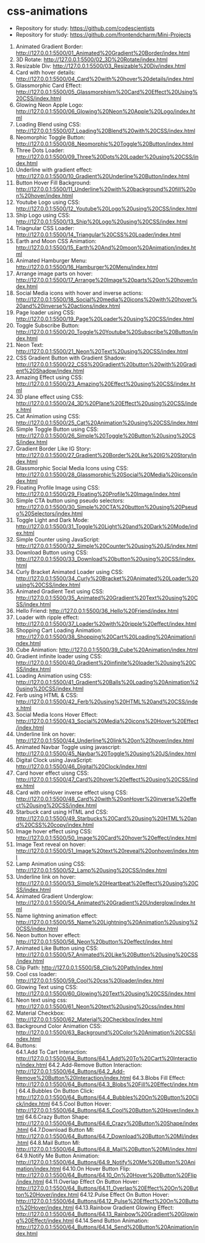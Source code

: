 # css-animations

- Repository for study: https://github.com/codescientists
- Repository for study: https://github.com/frontendcharm/Mini-Projects

1. Animated Gradient Border:
   http://127.0.0.1:5500/01_Animated%20Gradient%20Border/index.html
2. 3D Rotate: http://127.0.0.1:5500/02_3D%20Rotate/index.html
3. Resizable Div: http://127.0.0.1:5500/03_Resizable%20Div/index.html
4. Card with hover details:
   http://127.0.0.1:5500/04_Card%20with%20hover%20details/index.html
5. Glassmorphic Card Effect:
   http://127.0.0.1:5500/05_Glassmorphism%20Card%20Effect%20Using%20CSS/index.html
6. Glowing Neon Apple Logo:
   http://127.0.0.1:5500/06_Glowing%20Neon%20Apple%20Logo/index.html
7. Loading Blend using CSS:
   http://127.0.0.1:5500/07_Loading%20Blend%20with%20CSS/index.html
8. Neomorphic Toggle Button:
   http://127.0.0.1:5500/08_Neomorphic%20Toggle%20Button/index.html
9. Three Dots Loader:
   http://127.0.0.1:5500/09_Three%20Dots%20Loader%20using%20CSS/index.html
10. Underline with gradient effect:
    http://127.0.0.1:5500/10_Gradient%20Underline%20Button/index.html
11. Button Hover Fill Background:
    http://127.0.0.1:5500/11_Underline%20with%20background%20fill%20on%20hover/index.html
12. Youtube Logo using CSS:
    http://127.0.0.1:5500/12_Youtube%20Logo%20using%20CSS/index.html
13. Ship Logo using CSS:
    http://127.0.0.1:5500/13_Ship%20Logo%20using%20CSS/index.html
14. Triagnular CSS Loader:
    http://127.0.0.1:5500/14_Triangular%20CSS%20Loader/index.html
15. Earth and Moon CSS Animation:
    http://127.0.0.1:5500/15_Earth%20And%20moon%20Animation/index.html
16. Animated Hamburger Menu:
    http://127.0.0.1:5500/16_Hamburger%20Menu/index.html
17. Arrange image parts on hover:
    http://127.0.0.1:5500/17_Arrange%20Image%20parts%20on%20hover/index.html
18. Social Media icons with hover and inverse actions:
    http://127.0.0.1:5500/18_Social%20media%20icons%20with%20hover%20and%20inverse%20actions/index.html
19. Page loader using CSS:
    http://127.0.0.1:5500/19_Page%20Loader%20using%20CSS/index.html
20. Toggle Subscribe Button:
    http://127.0.0.1:5500/20_Toggle%20Youtube%20Subscribe%20Button/index.html
21. Neon Text: http://127.0.0.1:5500/21_Neon%20Text%20using%20CSS/index.html
22. CSS Gradient Button with Gradient Shadow:
    http://127.0.0.1:5500/22_CSS%20Gradient%20button%20with%20Gradient%20Shadow/index.html
23. Amazing Effect using CSS:
    http://127.0.0.1:5500/23_Amazing%20Effect%20using%20CSS/index.html
24. 3D plane effect using CSS:
    http://127.0.0.1:5500/24_3D%20Plane%20Effect%20using%20CSS/index.html
25. Cat Animation using CSS:
    http://127.0.0.1:5500/25_Cat%20Animation%20using%20CSS/index.html
26. Simple Toggle Button using CSS:
    http://127.0.0.1:5500/26_Simple%20Toggle%20Button%20using%20CSS/index.html
27. Gradient Border Like IG Story:
    http://127.0.0.1:5500/27_Gradient%20Border%20Like%20IG%20Story/index.html
28. Glassmorphic Social Media Icons using CSS:
    http://127.0.0.1:5500/28_Glassmorphic%20Social%20Media%20icons/index.html
29. Floating Profile Image using CSS:
    http://127.0.0.1:5500/29_Floating%20Profile%20Image/index.html
30. Simple CTA button using pseudo selectors:
    http://127.0.0.1:5500/30_Simple%20CTA%20button%20using%20Pseudo%20Selectors/index.html
31. Toggle Light and Dark Mode:
    http://127.0.0.1:5500/31_Toggle%20Light%20and%20Dark%20Mode/index.html
32. Simple Counter using JavaScript:
    http://127.0.0.1:5500/32_Simple%20Counter%20using%20JS/index.html
33. Download Button using CSS:
    http://127.0.0.1:5500/33_Download%20button%20using%20CSS/index.html
34. Curly Bracket Animated Loader using CSS:
    http://127.0.0.1:5500/34_Curly%20Bracket%20Animated%20Loader%20using%20CSS/index.html
35. Animated Gradient Text using CSS:
    http://127.0.0.1:5500/35_Animated%20Gradient%20Text%20using%20CSS/index.html
36. Hello Friend: http://127.0.0.1:5500/36_Hello%20Friend/index.html
37. Loader with ripple effect:
    http://127.0.0.1:5500/37_Loader%20with%20ripple%20effect/index.html
38. Shopping Cart Loading Animation:
    http://127.0.0.1:5500/38_Shopping%20Cart%20Loading%20Animation/index.html
39. Cube Animation: http://127.0.0.1:5500/39_Cube%20Animation/index.html
40. Gradient infinite loader using CSS:
    http://127.0.0.1:5500/40_Gradient%20infinite%20loader%20using%20CSS/index.html
41. Loading Animation using CSS:
    http://127.0.0.1:5500/41_Gradient%20Balls%20Loading%20Animation%20using%20CSS/index.html
42. Ferb using HTML & CSS:
    http://127.0.0.1:5500/42_Ferb%20using%20HTML%20and%20CSS/index.html
43. Social Media Icons Hover Effect:
    http://127.0.0.1:5500/43_Social%20Media%20icons%20Hover%20Effect/index.html
44. Underline link on hover:
    http://127.0.0.1:5500/44_Underline%20link%20on%20hover/index.html
45. Animated Navbar Toggle using javascript:
    http://127.0.0.1:5500/45_Navbar%20Toggle%20using%20JS/index.html
46. Digital Clock using JavaScript:
    http://127.0.0.1:5500/46_Digital%20Clock/index.html
47. Card hover effect uisng CSS:
    http://127.0.0.1:5500/47_Card%20hover%20effect%20using%20CSS/index.html
48. Card with onHover inverse effect uisng CSS:
    http://127.0.0.1:5500/48_Card%20with%20onHover%20inverse%20effect%20using%20CSS/index.html
49. Starbuck card using HTML and CSS:
    http://127.0.0.1:5500/49_Starbucks%20Card%20using%20HTML%20and%20CSS%20copy/index.html
50. Image hover effect using CSS:
    http://127.0.0.1:5500/50_Image%20Card%20hover%20effect/index.html
51. Image Text reveal on hover:
    http://127.0.0.1:5500/51_Image%20text%20reveal%20onhover/index.html
52. Lamp Animation using CSS:
    http://127.0.0.1:5500/52_Lamp%20using%20CSS/index.html
53. Underline link on hover:
    http://127.0.0.1:5500/53_Simple%20Heartbeat%20effect%20using%20CSS/index.html
54. Animated Gradient Underglow:
    http://127.0.0.1:5500/54_Animated%20Gradient%20Underglow/index.html
55. Name lightning animation effect:
    http://127.0.0.1:5500/55_Name%20Lightning%20Animation%20using%20CSS/index.html
56. Neon button hover effect:
    http://127.0.0.1:5500/56_Neon%20button%20effect/index.html
57. Animated Like Button using CSS:
    http://127.0.0.1:5500/57_Animated%20Like%20Button%20using%20CSS/index.html
58. Clip Path: http://127.0.0.1:5500/58_Clip%20Path/index.html
59. Cool css loader: http://127.0.0.1:5500/59_Cool%20css%20loader/index.html
60. Glowing Text using CSS:
    http://127.0.0.1:5500/60_Glowing%20Text%20using%20CSS/index.html
61. Neon text using css:
    http://127.0.0.1:5500/61_Neon%20text%20using%20css/index.html
62. Material Checkbox: http://127.0.0.1:5500/62_Material%20Checkbox/index.html
63. Background Color Animation CSS:
    http://127.0.0.1:5500/63_Background%20Color%20Animation%20CSS/index.html
64. Buttons:  
    64.1.Add To Cart Interaction:
    http://127.0.0.1:5500/64_Buttons/64.1_Add%20To%20Cart%20Interaction/index.html
    64.2.Add-Remove Button Interaction:
    http://127.0.0.1:5500/64_Buttons/64.2_Add-Remove%20Button%20Interaction/index.html
    64.3.Blobs Fill Effect:
    http://127.0.0.1:5500/64_Buttons/64.3_Blobs%20Fill%20Effect/index.html
    64.4.Bubbles On Button Click:
    http://127.0.0.1:5500/64_Buttons/64.4_Bubbles%20On%20Button%20Click/index.html
    64.5.Cool Button Hover:
    http://127.0.0.1:5500/64_Buttons/64.5_Cool%20Button%20Hover/index.html
    64.6.Crazy Button Shape:
    http://127.0.0.1:5500/64_Buttons/64.6_Crazy%20Button%20Shape/index.html
    64.7.Download Button MI:
    http://127.0.0.1:5500/64_Buttons/64.7_Download%20Button%20MI/index.html
    64.8.Mail Button MI:
    http://127.0.0.1:5500/64_Buttons/64.8_Mail%20Button%20MI/index.html
    64.9.Notify Me Button Animation:
    http://127.0.0.1:5500/64_Buttons/64.9_Notify%20Me%20Button%20Animation/index.html
    64.10.On Hover Button Flip:
    http://127.0.0.1:5500/64_Buttons/64.10_On%20Hover%20Button%20Flip/index.html
    64.11.Overlap Effect On Button Hover:
    http://127.0.0.1:5500/64_Buttons/64.11_Overlap%20Effect%20On%20Button%20Hover/index.html
    64.12.Pulse Effect On Button Hover:
    http://127.0.0.1:5500/64_Buttons/64.12_Pulse%20Effect%20On%20Button%20Hover/index.html
    64.13.Rainbow Gradient Glowing Effect:
    http://127.0.0.1:5500/64_Buttons/64.13_Rainbow%20Gradient%20Glowing%20Effect/index.html
    64.14.Send Button Animation:
    http://127.0.0.1:5500/64_Buttons/64.14_Send%20Button%20Animation/index.html
